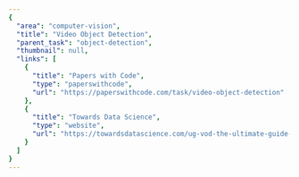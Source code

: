 ```yaml
---
{
  "area": "computer-vision",
  "title": "Video Object Detection",
  "parent_task": "object-detection",
  "thumbnail": null,
  "links": [
    {
      "title": "Papers with Code",
      "type": "paperswithcode",
      "url": "https://paperswithcode.com/task/video-object-detection"
    },
    {
      "title": "Towards Data Science",
      "type": "website",
      "url": "https://towardsdatascience.com/ug-vod-the-ultimate-guide-to-video-object-detection-816a76073aef"
    }
  ]
}
---
```


